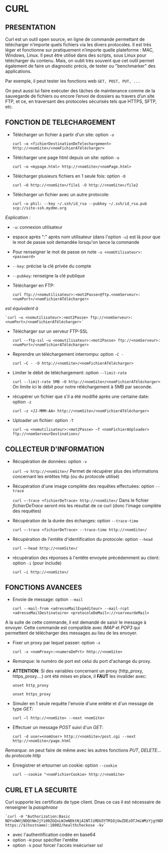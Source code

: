 # CURL

## PRESENTATION
Curl est un outil open source, en ligne de commande permettant de télécharger n’importe quels fichiers via les divers protocoles. Il est très léger et fonctionne sur pratiquement n’importe quelle plateforme : MAC, Windows, Linux. Il peut être utilisé dans des scripts, sous Linux pour télécharger du contenu. Mais, on oubli très souvent que cet outil permet également de faire un diagnostic précis, de tester ou "benchmarker" des applications.

Par exemple, il peut tester les fonctions web `GET, POST, PUT, ...`

On peut aussi lui faire exécuter des tâches de maintenance comme de la sauvegarde de fichiers ou encore l’envoi de dossiers au travers d’un site FTP, et ce, en traversant des protocoles sécurisés tels que HTTPS, SFTP, etc.


## FONCTION DE TELECHARGEMENT


* Télécharger un fichier à partir d'un site: option `-o`

	`curl –o <fichierDestinationDeTelechargement> http://<nomSite>/<nomFichierATélécharger>`

* Télécharger une page html depuis un site: option `-o`

	`curl –o <mypage.html> http://<nomSite>/<nomPage.html>`

* Télécharger plusieurs fichiers en 1 seule fois: option `-O`

	`curl –O http://<nomSite>/file1 -O http://<nomSite>/file2`

* Télécharger un fichier avec un autre protocole:

	`curl –u phil: --key ~/.ssh/id_rsa --pubkey ~/.ssh/id_rsa.pub scp://site-ssh.mydmn.org`

 _Explication_ :
 * `-u`: connexion utilisateur
 * espace après ":" après nom utilisateur (dans l'option `-u`) est là pour que le mot de passe soit demandée lorsqu'on lance la commande
 * Pour renseigner le mot de passe on note `-u <nomUtilisateur>:<password>`
 * `--key`: précise la clé privée du compte
 * `--pubkey`: renseigne la clé publique

* Télécharger en FTP:

	`curl ftp://<nomutilisateur>:<mot2Passe>@ftp.<nomServeur>:<numPort>/<nomFichierATélécharger>`

 _est équivalent à_

	`curl –u <nomutilisateur>:<mot2Passe> ftp://<nomServeur>:<numPort>/<nomFichierATélécharger>`

* Télécharger sur un serveur FTP-SSL

	`curl --ftp-ssl –u <nomutilisateur>:<mot2Passe> ftp://<nomServeur>:<numPort>/<nomFichierATélécharger>`

* Reprendre un téléchargement interrompu: option `-C - `

	`curl –C - -O http://<nomSite>/<nomFichierATélécharger>`

* Limiter le débit de téléchargement: option `--limit-rate`

	`curl --limit-rate 5MB –O http://<nomSite>/<nomFichierATélécharger>`
 On limite ici le débit pour notre réléchargement à 5MB par seconde.

 * récupérer un fichier que s'il a été modifié après une certaine date: option `-z`

 	`curl –z <JJ-MMM-AA> http://<nomSite>/<nomFichierATélécharger>`

* Uploader un fichier: option `-T`

	`curl –u <nomutilisateur>:<mot2Passe> –T <nomFichierAUploader> ftp://<nomServeurDestination>/`

## COLLECTEUR D'INFORMATION

* Récupération de données: option `-v`

	`curl –v http://<nomSite>/`
Permet de récupérer plus des informations concernant les entêtes http (ou du protocole utilisé)


* Récupération d'une image complète des requêtes effectuées: option `--trace`

	`curl –-trace <fichierDeTrace> http://<nomSite>/`
Dans le fichier _fichierDeTrace_ seront mis les résultat de ce curl (donc l'image complète des requêtes)


* Récupération de la durée des échanges: option `--trace-time`

	`curl –-trace <fichierDeTrace> --trace-time http://<nomSite>/`		

* Récupération de l'entête d'identification du protocole: option `--head`

	`curl –-head http://<nomSite>/`	 

* récupération des réponses à l'entête envoyée précédemment au client: option `-i` (pour include)

	`curl –i http://<nomSite>/`		

## FONCTIONS AVANCEES

* Envoie de message: option `--mail`

	`curl --mail-from <adresseMailExpéditeur> --mail-rcpt <adresseMailDestinataire> <protocoleDeMail>://<serveurdeMail>`

A la suite de cette commande, il est demandé de saisir le message à envoyer.
Cette commande est compatible avec _IMAP_ et _POP3_ qui permettent de télécharger des messages au lieu de les envoyer.

* Fixer un proxy par lequel passer: option `-x`

	`curl -x <nomProxy>:<numeroDePrt> hhtp://<nomSite>`

 * _Remarque_: le numéro de port est celui du port d'achange du proxy.

 * **ATTENTION**: Si des variables concernant un proxy (http_proxy, https_proxy....) ont été mises en place, il **FAUT** les invalider avec:

 	`unset http_proxy`

 	`unset https_proxy`


* Simuler en 1 seule requête l'envoie d'une entête et d'un message de type _GET_:

	`curl –l http://<nomSite> --next <nomSite>`

* Effectuer un message _POST_ suivi d'un _GET_:

	 `curl -d user=<nomUser> http://<nomSite>/post.cgi --next http://<nomSite>/page.html`

_Remarque_: on peut faire de même avec les autres fonctions _PUT_, _DELETE_... du protocole _http_	 


* Enregistrer et ertourner un cookie: option `--cookie`

	`curl --cookie "<nomFichierCookie> http://<nomSite>`

## CURL ET LA SECURITE

Curl supporte les certificats de type client. Dnas ce cas il est nécessaire de renseigner la _passphrase_

	`curl -H "Authorization:Basic NDYxOWVjNDQtNmJjYi00ZGQxLWJmNDktNjA1NTJiMDU3YTM1OjUwZDEzOTJmLWMzYjgtNDhjYy1hNWViLTE0YzM0MWJmMDk5MQ==" https://$(hostname):10002/healthcheckose -kv`

* avec l'authentification codée en base64
* option `-H` pour spécifier l'entête
* option `-k` pour forcer l'accès insécuriser ssl
